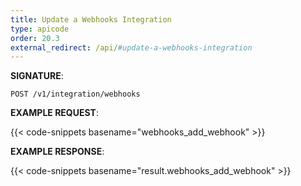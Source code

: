 ```yaml
---
title: Update a Webhooks Integration
type: apicode
order: 20.3
external_redirect: /api/#update-a-webhooks-integration
---
```


**SIGNATURE**:

`POST /v1/integration/webhooks`

**EXAMPLE REQUEST**:

{{< code-snippets basename="webhooks_add_webhook" >}}

**EXAMPLE RESPONSE**:

{{< code-snippets basename="result.webhooks_add_webhook" >}}

